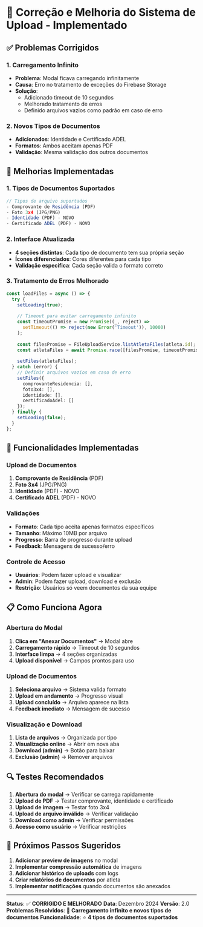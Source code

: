 # 🔧 Correção e Melhoria do Sistema de Upload - Implementado

## ✅ Problemas Corrigidos

### 1. **Carregamento Infinito**
- **Problema**: Modal ficava carregando infinitamente
- **Causa**: Erro no tratamento de exceções do Firebase Storage
- **Solução**: 
  - Adicionado timeout de 10 segundos
  - Melhorado tratamento de erros
  - Definido arquivos vazios como padrão em caso de erro

### 2. **Novos Tipos de Documentos**
- **Adicionados**: Identidade e Certificado ADEL
- **Formatos**: Ambos aceitam apenas PDF
- **Validação**: Mesma validação dos outros documentos

## 🔧 Melhorias Implementadas

### 1. **Tipos de Documentos Suportados**
```typescript
// Tipos de arquivo suportados
- Comprovante de Residência (PDF)
- Foto 3x4 (JPG/PNG)
- Identidade (PDF) - NOVO
- Certificado ADEL (PDF) - NOVO
```

### 2. **Interface Atualizada**
- **4 seções distintas**: Cada tipo de documento tem sua própria seção
- **Ícones diferenciados**: Cores diferentes para cada tipo
- **Validação específica**: Cada seção valida o formato correto

### 3. **Tratamento de Erros Melhorado**
```typescript
const loadFiles = async () => {
  try {
    setLoading(true);
    
    // Timeout para evitar carregamento infinito
    const timeoutPromise = new Promise((_, reject) => 
      setTimeout(() => reject(new Error('Timeout')), 10000)
    );
    
    const filesPromise = FileUploadService.listAtletaFiles(atleta.id);
    const atletaFiles = await Promise.race([filesPromise, timeoutPromise]);
    
    setFiles(atletaFiles);
  } catch (error) {
    // Definir arquivos vazios em caso de erro
    setFiles({
      comprovanteResidencia: [],
      foto3x4: [],
      identidade: [],
      certificadoAdel: []
    });
  } finally {
    setLoading(false);
  }
};
```

## 🎯 Funcionalidades Implementadas

### **Upload de Documentos**
1. **Comprovante de Residência** (PDF)
2. **Foto 3x4** (JPG/PNG)
3. **Identidade** (PDF) - NOVO
4. **Certificado ADEL** (PDF) - NOVO

### **Validações**
- **Formato**: Cada tipo aceita apenas formatos específicos
- **Tamanho**: Máximo 10MB por arquivo
- **Progresso**: Barra de progresso durante upload
- **Feedback**: Mensagens de sucesso/erro

### **Controle de Acesso**
- **Usuários**: Podem fazer upload e visualizar
- **Admin**: Podem fazer upload, download e exclusão
- **Restrição**: Usuários só veem documentos da sua equipe

## 📋 Como Funciona Agora

### **Abertura do Modal**
1. **Clica em "Anexar Documentos"** → Modal abre
2. **Carregamento rápido** → Timeout de 10 segundos
3. **Interface limpa** → 4 seções organizadas
4. **Upload disponível** → Campos prontos para uso

### **Upload de Documentos**
1. **Seleciona arquivo** → Sistema valida formato
2. **Upload em andamento** → Progresso visual
3. **Upload concluído** → Arquivo aparece na lista
4. **Feedback imediato** → Mensagem de sucesso

### **Visualização e Download**
1. **Lista de arquivos** → Organizada por tipo
2. **Visualização online** → Abrir em nova aba
3. **Download (admin)** → Botão para baixar
4. **Exclusão (admin)** → Remover arquivos

## 🔍 Testes Recomendados

1. **Abertura do modal** → Verificar se carrega rapidamente
2. **Upload de PDF** → Testar comprovante, identidade e certificado
3. **Upload de imagem** → Testar foto 3x4
4. **Upload de arquivo inválido** → Verificar validação
5. **Download como admin** → Verificar permissões
6. **Acesso como usuário** → Verificar restrições

## 🚀 Próximos Passos Sugeridos

1. **Adicionar preview de imagens** no modal
2. **Implementar compressão automática** de imagens
3. **Adicionar histórico de uploads** com logs
4. **Criar relatórios de documentos** por atleta
5. **Implementar notificações** quando documentos são anexados

---

**Status**: ✅ **CORRIGIDO E MELHORADO**
**Data**: Dezembro 2024
**Versão**: 2.0
**Problemas Resolvidos**: 🔧 **Carregamento infinito e novos tipos de documentos**
**Funcionalidade**: ⭐ **4 tipos de documentos suportados**
